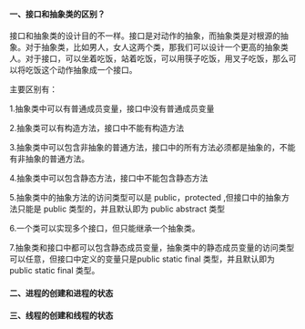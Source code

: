 #### 一、接口和抽象类的区别？

接口和抽象类的设计目的不一样。接口是对动作的抽象，而抽象类是对根源的抽象。对于抽象类，比如男人，女人这两个类，那我们可以设计一个更高的抽象类人。对于接口，可以坐着吃饭，站着吃饭，可以用筷子吃饭，用叉子吃饭，那么可以将吃饭这个动作抽象成一个接口。

主要区别有：

1.抽象类中可以有普通成员变量，接口中没有普通成员变量

2.抽象类可以有构造方法，接口中不能有构造方法

3.抽象类中可以包含非抽象的普通方法，接口中的所有方法必须都是抽象的，不能有非抽象的普通方法。

4.抽象类中可以包含静态方法，接口中不能包含静态方法

5.抽象类中的抽象方法的访问类型可以是 public，protected ,但接口中的抽象方法只能是 public 类型的，并且默认即为 public abstract 类型

6.一个类可以实现多个接口，但只能继承一个抽象类。

7.抽象类和接口中都可以包含静态成员变量，抽象类中的静态成员变量的访问类型可以任意，但接口中定义的变量只是public static final 类型，并且默认即为 public static final 类型。

#### 二、进程的创建和进程的状态



#### 三、线程的创建和线程的状态

